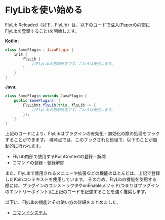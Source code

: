# FlyLibを使い始める

FlyLib Reloaded（以下、FlyLib）は、以下のコードで注入(Paperの内部にFlyLibを登録すること)を開始します。

**Kotlin:**

```kotlin
class SomePlugin : JavaPlugin {
    init {
        flyLib {
            //FlyLibの初期設定です。これらは後述します。
        }
    }
}
```

**Java:**

```java
class SomePlugin extends JavaPlugin {
    public SomePlugin() {
        FlyLibKt.flyLib(this, flyLib -> {
            //FlyLibの初期設定です。これらは後述します。 
        });
    }
}
```

上記のコードにより、FlyLibはプラグインの有効化・無効化の際の処理をフックすることができます。 現時点では、このフックされた処理で、以下のことが自動的に行われます。

- FlyLib内部で使用するKoinContextの登録・解除
- コマンドの登録・登録解除

また、FlyLibで使用されるメニューや拡張などの機能のほとんどは、上記で登録したKoinコンテキストを使用しています。
そのため、FlyLibの機能を使用する際には、プラグインのコンストラクタやonEnableメソッド(つまりはプラグインのエントリーポイント)に上記のコードを記述することを強く推奨します。

以下に、FlyLibの機能とその使い方の詳細をまとめました。

- [コマンドシステム](https://github.com/TeamKun/flylib-reloaded/blob/master/wiki/ja/commands.md)